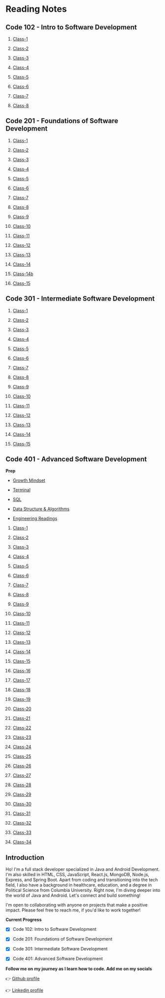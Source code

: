 # Reading Notes

## Code 102 - Intro to Software Development


1. [Class-1](https://jennisung.github.io/reading-notes/codefellows102:reading-notes/class-1)

2. [Class-2](https://jennisung.github.io/reading-notes/codefellows102:reading-notes/class-2)

3. [Class-3](https://jennisung.github.io/reading-notes/codefellows102:reading-notes/class-3)

4. [Class-4](https://jennisung.github.io/reading-notes/codefellows102:reading-notes/class-4)

5. [Class-5](https://jennisung.github.io/reading-notes/codefellows102:reading-notes/class-5)

6. [Class-6](https://jennisung.github.io/reading-notes/codefellows102:reading-notes/class-6)

7. [Class-7](https://jennisung.github.io/reading-notes/codefellows102:reading-notes/class-7)

8. [Class-8](https://jennisung.github.io/reading-notes/codefellows102:reading-notes/class-8)

## Code 201 - Foundations of Software Development


1. [Class-1](https://jennisung.github.io/reading-notes/codefellows201:reading-notes/class-1)

2. [Class-2](https://jennisung.github.io/reading-notes/codefellows201:reading-notes/class-2)

3. [Class-3](https://jennisung.github.io/reading-notes/codefellows201:reading-notes/class-3)

4. [Class-4](https://jennisung.github.io/reading-notes/codefellows201:reading-notes/class-4)

5. [Class-5](https://jennisung.github.io/reading-notes/codefellows201:reading-notes/class-5)

6. [Class-6](https://jennisung.github.io/reading-notes/codefellows201:reading-notes/class-6)

7. [Class-7](https://jennisung.github.io/reading-notes/codefellows201:reading-notes/class-7)

8. [Class-8](https://jennisung.github.io/reading-notes/codefellows201:reading-notes/class-8)

9. [Class-9](https://jennisung.github.io/reading-notes/codefellows201:reading-notes/class-9)

10. [Class-10](https://jennisung.github.io/reading-notes/codefellows201:reading-notes/class-10)

11. [Class-11](https://jennisung.github.io/reading-notes/codefellows201:reading-notes/class-11)

12. [Class-12](https://jennisung.github.io/reading-notes/codefellows201:reading-notes/class-12)

13. [Class-13](https://jennisung.github.io/reading-notes/codefellows201:reading-notes/class-13)

14. [Class-14](https://jennisung.github.io/reading-notes/codefellows201:reading-notes/class-14)

15. [Class-14b](https://jennisung.github.io/reading-notes/codefellows201:reading-notes/class-14b)

16. [Class-15](https://jennisung.github.io/reading-notes/codefellows201:reading-notes/class-15)

## Code 301 - Intermediate Software Development

1. [Class-1](https://jennisung.github.io/reading-notes/codefellows301:reading-notes/class-1)

2. [Class-2](https://jennisung.github.io/reading-notes/codefellows301:reading-notes/class-2)

3. [Class-3](https://jennisung.github.io/reading-notes/codefellows301:reading-notes/class-3)

4. [Class-4](https://jennisung.github.io/reading-notes/codefellows301:reading-notes/class-4)

5. [Class-5](https://jennisung.github.io/reading-notes/codefellows301:reading-notes/class-5)

6. [Class-6](https://jennisung.github.io/reading-notes/codefellows301:reading-notes/class-6)

7. [Class-7](https://jennisung.github.io/reading-notes/codefellows301:reading-notes/class-7)

8. [Class-8](https://jennisung.github.io/reading-notes/codefellows301:reading-notes/class-8)

9. [Class-9](https://jennisung.github.io/reading-notes/codefellows301:reading-notes/class-9)

10. [Class-10](https://jennisung.github.io/reading-notes/codefellows301:reading-notes/class-10)

11. [Class-11](https://jennisung.github.io/reading-notes/codefellows301:reading-notes/class-11)

12. [Class-12](https://jennisung.github.io/reading-notes/codefellows301:reading-notes/class-12)

13. [Class-13](https://jennisung.github.io/reading-notes/codefellows301:reading-notes/class-13)

14. [Class-14](https://jennisung.github.io/reading-notes/codefellows301:reading-notes/class-14)

15. [Class-15](https://jennisung.github.io/reading-notes/codefellows301:reading-notes/class-15)



## Code 401 - Advanced Software Development

**Prep**

* [Growth Mindset](https://jennisung.github.io/reading-notes/codefellows401:reading-notes/prep-1) 

* [Terminal](https://jennisung.github.io/reading-notes/codefellows401:reading-notes/prep-2)

* [SQL](https://jennisung.github.io/reading-notes/codefellows401:reading-notes/prep-3)

* [Data Structure & Algorithms](https://jennisung.github.io/reading-notes/codefellows401:reading-notes/prep-4)

* [Engineering Readings](https://jennisung.github.io/reading-notes/codefellows401:reading-notes/prep-5)



1. [Class-1](https://jennisung.github.io/reading-notes/codefellows401:reading-notes/class-1)

2. [Class-2](https://jennisung.github.io/reading-notes/codefellows401:reading-notes/class-2)

3. [Class-3](https://jennisung.github.io/reading-notes/codefellows401:reading-notes/class-3)

4. [Class-4](https://jennisung.github.io/reading-notes/codefellows401:reading-notes/class-4)

5. [Class-5](https://jennisung.github.io/reading-notes/codefellows401:reading-notes/class-5)

6. [Class-6](https://jennisung.github.io/reading-notes/codefellows401:reading-notes/class-6)

7. [Class-7](https://jennisung.github.io/reading-notes/codefellows401:reading-notes/class-7)

8. [Class-8](https://jennisung.github.io/reading-notes/codefellows401:reading-notes/class-8)

9. [Class-9](https://jennisung.github.io/reading-notes/codefellows401:reading-notes/class-9)

10. [Class-10](https://jennisung.github.io/reading-notes/codefellows401:reading-notes/class-10)

11. [Class-11](https://jennisung.github.io/reading-notes/codefellows401:reading-notes/class-11)

12. [Class-12](https://jennisung.github.io/reading-notes/codefellows401:reading-notes/class-12)

13. [Class-13](https://jennisung.github.io/reading-notes/codefellows401:reading-notes/class-13)

14. [Class-14](https://jennisung.github.io/reading-notes/codefellows401:reading-notes/class-14)

15. [Class-15](https://jennisung.github.io/reading-notes/codefellows401:reading-notes/class-15)

16. [Class-16](https://jennisung.github.io/reading-notes/codefellows401:reading-notes/class-16)

17. [Class-17](https://jennisung.github.io/reading-notes/codefellows401:reading-notes/class-17)

18. [Class-18](https://jennisung.github.io/reading-notes/codefellows401:reading-notes/class-18)

19. [Class-19](https://jennisung.github.io/reading-notes/codefellows401:reading-notes/class-19)

20. [Class-20](https://jennisung.github.io/reading-notes/codefellows401:reading-notes/class-20)

21. [Class-21](https://jennisung.github.io/reading-notes/codefellows401:reading-notes/class-21)

22. [Class-22](https://jennisung.github.io/reading-notes/codefellows401:reading-notes/class-22)

23. [Class-23](https://jennisung.github.io/reading-notes/codefellows401:reading-notes/class-23)

24. [Class-24](https://jennisung.github.io/reading-notes/codefellows401:reading-notes/class-24)

25. [Class-25](https://jennisung.github.io/reading-notes/codefellows401:reading-notes/class-25)

26. [Class-26](https://jennisung.github.io/reading-notes/codefellows401:reading-notes/class-26)

27. [Class-27](https://jennisung.github.io/reading-notes/codefellows401:reading-notes/class-27)

28. [Class-28](https://jennisung.github.io/reading-notes/codefellows401:reading-notes/class-28)

29. [Class-29](https://jennisung.github.io/reading-notes/codefellows401:reading-notes/class-29)

30. [Class-30](https://jennisung.github.io/reading-notes/codefellows401:reading-notes/class-30)

31. [Class-31](https://jennisung.github.io/reading-notes/codefellows401:reading-notes/class-31)

32. [Class-32](https://jennisung.github.io/reading-notes/codefellows401:reading-notes/class-32)

33. [Class-33](https://jennisung.github.io/reading-notes/codefellows401:reading-notes/class-33)

34. [Class-34](https://jennisung.github.io/reading-notes/codefellows401:reading-notes/class-34)


## Introduction

Ho! I'm a full stack developer specialized in Java and Android Development. I'm also skilled in HTML, CSS, JavaScript, React.js, MongoDB, Node.js, Express, and Spring Boot. Apart from coding and transitioning into the tech field, I also have a background in healthcare, education, and a degree in Political Science from Columbia University. Right now, I'm diving deeper into the world of Java and Android. Let's connect and build something!

I'm open to collaborating with anyone on projects that make a positive impact. Please feel free to reach me, if you'd like to work together!

**Current Progress**

- [x] Code 102: Intro to Software Development

- [x] Code 201: Foundations of Software Development

- [x] Code 301: Intermediate Software Development

- [x] Code 401: Advanced Software Development


**Follow me on my journey as I learn how to code. Add me on my socials**

👉 [Github profile](https://github.com/jennisung)  

👉 [Linkedin profile](https://www.linkedin.com/in/jennisung/)
